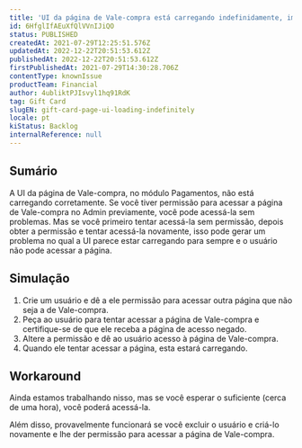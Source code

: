```yaml
---
title: 'UI da página de Vale-compra está carregando indefinidamente, impedindo que usuários com permissão a acessem corretamente'
id: 6HfglIfAEuXfQlVVnIJiQO
status: PUBLISHED
createdAt: 2021-07-29T12:25:51.576Z
updatedAt: 2022-12-22T20:51:53.612Z
publishedAt: 2022-12-22T20:51:53.612Z
firstPublishedAt: 2021-07-29T14:30:28.706Z
contentType: knownIssue
productTeam: Financial
author: 4ubliktPJIsvyl1hq91RdK
tag: Gift Card
slugEN: gift-card-page-ui-loading-indefinitely
locale: pt
kiStatus: Backlog
internalReference: null
---
```


## Sumário

A UI da página de Vale-compra, no módulo Pagamentos, não está carregando corretamente. Se você tiver permissão para acessar a página de Vale-compra no Admin previamente, você pode acessá-la sem problemas. Mas se você primeiro tentar acessá-la sem permissão, depois obter a permissão e tentar acessá-la novamente, isso pode gerar um problema no qual a UI parece estar carregando para sempre e o usuário não pode acessar a página.

## Simulação

1. Crie um usuário e dê a ele permissão para acessar outra página que não seja a de Vale-compra.
2. Peça ao usuário para tentar acessar a página de Vale-compra e certifique-se de que ele receba a página de acesso negado.
3. Altere a permissão e dê ao usuário acesso à página de Vale-compra.
4. Quando ele tentar acessar a página, esta estará carregando.


## Workaround

Ainda estamos trabalhando nisso, mas se você esperar o suficiente (cerca de uma hora), você poderá acessá-la.

Além disso, provavelmente funcionará se você excluir o usuário e criá-lo novamente e lhe der permissão para acessar a página de Vale-compra.


